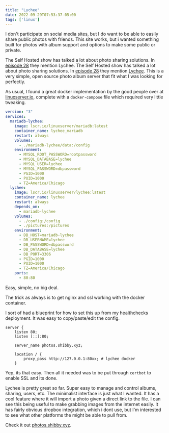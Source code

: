 ```yaml
---
title: "Lychee"
date: 2022-09-29T07:53:37-05:00
tags: ['linux']
---
```


I don't participate on social media sites, but I do want to be able to easily share public photos with friends. This site works, but i wanted something built for photos with album support and options to make some public or private. 

The Self Hosted show has talked a lot about photo sharing solutions. In [episode 28](https://selfhosted.show/28) they mention Lychee.
The Self Hosted show has talked a lot about photo sharing solutions. In [episode 28](https://selfhosted.show/28) they mention [Lychee](https://lycheeorg.github.io/). This is a very simple, open source photo album server that fit what I was looking for perfectly. 

As usual, I found a great docker implementation by the good people over at [linuxserver.io](https://docs.linuxserver.io/images/docker-lychee), complete with a `docker-compose` file which required very little tweaking.

```yaml
version: "3"
services:
  mariadb-lychee:
    image: lscr.io/linuxserver/mariadb:latest
    container_name: lychee_mariadb
    restart: always
    volumes:
      - ./mariadb-lychee/data:/config
    environment:
      - MYSQL_ROOT_PASSWORD=rootpassword
      - MYSQL_DATABASE=lychee
      - MYSQL_USER=lychee
      - MYSQL_PASSWORD=dbpassword
      - PGID=1000
      - PUID=1000
      - TZ=America/Chicago
  lychee:
    image: lscr.io/linuxserver/lychee:latest
    container_name: lychee
    restart: always
    depends_on:
      - mariadb-lychee
    volumes:
      - ./config:/config
      - ./pictures:/pictures
    environment:
      - DB_HOST=mariadb-lychee
      - DB_USERNAME=lychee
      - DB_PASSWORD=dbpassword
      - DB_DATABASE=lychee
      - DB_PORT=3306
      - PGID=1000
      - PUID=1000
      - TZ=America/Chicago
    ports:
      - 80:80
```

Easy, simple, no big deal. 

The trick as always is to get nginx and ssl working with the docker container. 

I sort of had a blueprint for how to set this up from my healthchecks deployment. It was easy to copy/paste/edit the config.

```nginx
server {
    listen 80;
	listen [::]:80;
	
    server_name photos.shibby.xyz;

	location / {
	    proxy_pass http://127.0.0.1:80xx; # lychee docker
	}
```

Yep, its that easy. Then all it needed was to be put through `certbot` to enable SSL and its done. 

Lychee is pretty great so far. Super easy to manage and control albums, sharing, users, etc. The minimalist interface is just what I wanted. It has a cool feature where it will import a photo given a direct link to the file. I can see this being useful to make grabbing images from the internet easily. It has fairly obvious dropbox integration, which i dont use, but I'm interested to see what other platforms the might be able to pull from.

Check it out [photos.shibby.xyz](https://photos.shibby.xyz).